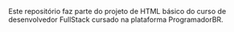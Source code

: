 Este repositório faz parte do projeto de HTML básico do curso de desenvolvedor FullStack cursado na plataforma ProgramadorBR.
